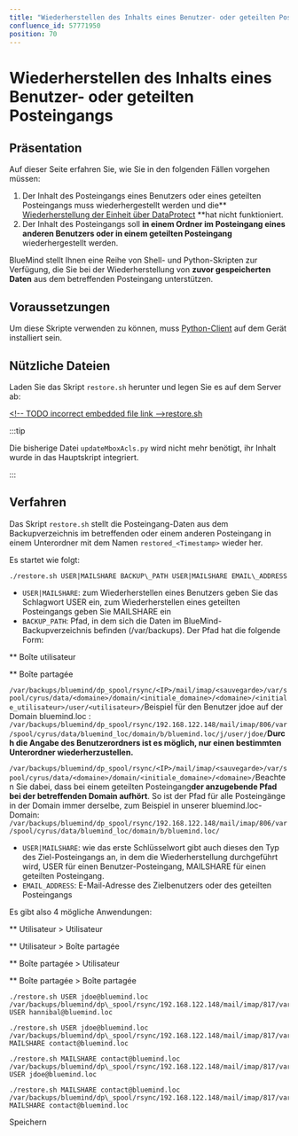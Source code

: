 ```yaml
---
title: "Wiederherstellen des Inhalts eines Benutzer- oder geteilten Posteingangs"
confluence_id: 57771950
position: 70
---
```

# Wiederherstellen des Inhalts eines Benutzer- oder geteilten Posteingangs


## Präsentation

Auf dieser Seite erfahren Sie, wie Sie in den folgenden Fällen vorgehen müssen:

1. Der Inhalt des Posteingangs eines Benutzers oder eines geteilten Posteingangs muss wiederhergestellt werden und die** [Wiederherstellung der Einheit über DataProtect](https://forge.bluemind.net/confluence/display/BM35/Restauration+unitaire+-+Navigation+DataProtect) **hat nicht funktioniert.
2. Der Inhalt des Posteingangs soll **in einem Ordner im Posteingang eines anderen Benutzers oder in einem geteilten Posteingang** wiederhergestellt werden.


BlueMind stellt Ihnen eine Reihe von Shell- und Python-Skripten zur Verfügung, die Sie bei der Wiederherstellung von **zuvor gespeicherten Daten** aus dem betreffenden Posteingang unterstützen.


## Voraussetzungen

Um diese Skripte verwenden zu können, muss [Python-Client](/Guide_du_developpeur/API_BlueMind/Client_Python/) auf dem Gerät installiert sein.

## Nützliche Dateien

Laden Sie das Skript `restore.sh` herunter und legen Sie es auf dem Server ab:

[&lt;!-- TODO incorrect embedded file link -->restore.sh](/confluence/download/attachments/57771950/restore.sh?version=1&modificationDate=1639652921392&api=v2) 


:::tip

Die bisherige Datei `updateMboxAcls.py` wird nicht mehr benötigt, ihr Inhalt wurde in das Hauptskript integriert.

:::

## Verfahren

Das Skript `restore.sh` stellt die Posteingang-Daten aus dem Backupverzeichnis im betreffenden oder einem anderen Posteingang in einem Unterordner mit dem Namen `restored_<Timestamp>` wieder her.

Es startet wie folgt:


```
./restore.sh USER|MAILSHARE BACKUP\_PATH USER|MAILSHARE EMAIL\_ADDRESS
```


- `USER|MAILSHARE`: zum Wiederherstellen eines Benutzers geben Sie das Schlagwort USER ein, zum Wiederherstellen eines geteilten Posteingangs geben Sie MAILSHARE ein
- `BACKUP_PATH`: Pfad, in dem sich die Daten im BlueMind-Backupverzeichnis befinden (/var/backups). Der Pfad hat die folgende Form:


**
Boîte utilisateur


**
Boîte partagée


`/var/backups/bluemind/dp_spool/rsync/<IP>/mail/imap/<sauvegarde>/var/spool/cyrus/data/<domaine>/domain/<initiale_domaine>/<domaine>/<initiale_utilisateur>/user/<utilisateur>/`Beispiel für den Benutzer jdoe auf der Domain bluemind.loc :
`/var/backups/bluemind/dp_spool/rsync/192.168.122.148/mail/imap/806/var/spool/cyrus/data/bluemind_loc/domain/b/bluemind.loc/j/user/jdoe/`**Durch die Angabe des Benutzerordners ist es möglich, nur einen bestimmten Unterordner wiederherzustellen.**


`/var/backups/bluemind/dp_spool/rsync/<IP>/mail/imap/<sauvegarde>/var/spool/cyrus/data/<domaine>/domain/<initiale_domaine>/<domaine>/`Beachten Sie dabei, dass bei einem geteilten Posteingang**der anzugebende Pfad bei der betreffenden Domain aufhört**. So ist der Pfad für alle Posteingänge in der Domain immer derselbe,
 zum Beispiel in unserer bluemind.loc-Domain:
`/var/backups/bluemind/dp_spool/rsync/192.168.122.148/mail/imap/806/var/spool/cyrus/data/bluemind_loc/domain/b/bluemind.loc/`


- `USER|MAILSHARE`: wie das erste Schlüsselwort gibt auch dieses den Typ des Ziel-Posteingangs an, in dem die Wiederherstellung durchgeführt wird, USER für einen Benutzer-Posteingang, MAILSHARE für einen geteilten Posteingang.
- `EMAIL_ADDRESS`: E-Mail-Adresse des Zielbenutzers oder des geteilten Posteingangs


Es gibt also 4 mögliche Anwendungen:


**
Utilisateur > Utilisateur


**
Utilisateur > Boîte partagée


**
Boîte partagée > Utilisateur


**
Boîte partagée > Boîte partagée


```
./restore.sh USER jdoe@bluemind.loc /var/backups/bluemind/dp\_spool/rsync/192.168.122.148/mail/imap/817/var/spool/cyrus/data/bluemind\_loc/domain/b/bluemind.loc/j/user/jdoe/ USER hannibal@bluemind.loc
```


```
./restore.sh USER jdoe@bluemind.loc /var/backups/bluemind/dp\_spool/rsync/192.168.122.148/mail/imap/817/var/spool/cyrus/data/bluemind\_loc/domain/b/bluemind.loc/j/user/jdoe/ MAILSHARE contact@bluemind.loc
```


```
./restore.sh MAILSHARE contact@bluemind.loc /var/backups/bluemind/dp\_spool/rsync/192.168.122.148/mail/imap/817/var/spool/cyrus/data/bluemind\_loc/domain/b/bluemind.loc/ USER jdoe@bluemind.loc
```


```
./restore.sh MAILSHARE contact@bluemind.loc /var/backups/bluemind/dp\_spool/rsync/192.168.122.148/mail/imap/817/var/spool/cyrus/data/bluemind\_loc/domain/b/bluemind.loc/ MAILSHARE contact@bluemind.loc
```


Speichern


